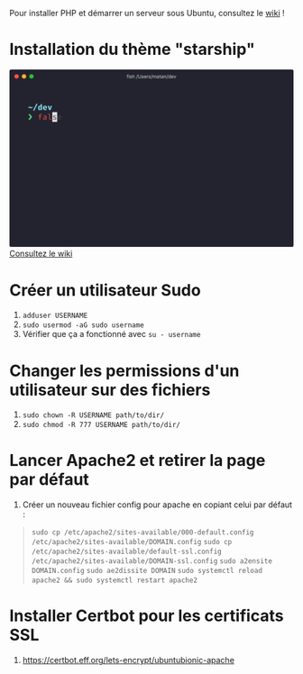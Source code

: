 Pour installer PHP et démarrer un serveur sous Ubuntu, consultez le [wiki](https://github.com/Varkoff/wcs-ubuntu-install/wiki#installer-php-72) !

# Installation du thème "starship"
![](https://raw.githubusercontent.com/starship/starship/master/media/demo.gif)
[Consultez le wiki](https://github.com/Varkoff/wcs-ubuntu-install/wiki/Installer-le-th%C3%A8me-Starship-%C3%A0-votre-invit%C3%A9-de-commande)

# Créer un utilisateur Sudo
1. `adduser USERNAME`
2. `sudo usermod -aG sudo username`
3. Vérifier que ça a fonctionné avec `su - username`

# Changer les permissions d'un utilisateur sur des fichiers
1. `sudo chown -R USERNAME path/to/dir/`
2. `sudo chmod -R 777 USERNAME path/to/dir/`

# Lancer Apache2 et retirer la page par défaut
1. Créer un nouveau fichier config pour apache en copiant celui par défaut : 
> `sudo cp /etc/apache2/sites-available/000-default.config /etc/apache2/sites-available/DOMAIN.config`
> `sudo cp /etc/apache2/sites-available/default-ssl.config /etc/apache2/sites-available/DOMAIN-ssl.config`
> `sudo a2ensite DOMAIN.config`
> `sudo ae2dissite DOMAIN`
> `sudo systemctl reload apache2 && sudo systemctl restart apache2`

# Installer Certbot pour les certificats SSL
1. https://certbot.eff.org/lets-encrypt/ubuntubionic-apache
